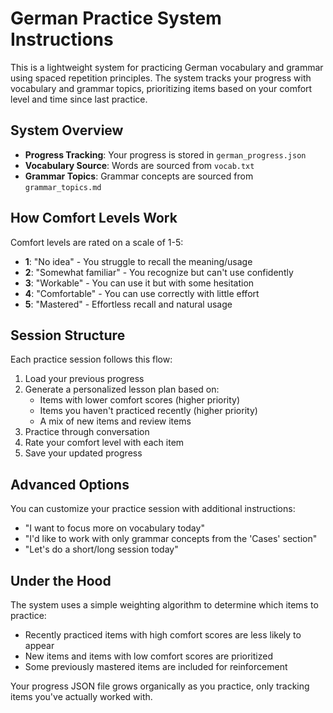 # German Practice System Instructions

This is a lightweight system for practicing German vocabulary and grammar using spaced repetition principles. The system tracks your progress with vocabulary and grammar topics, prioritizing items based on your comfort level and time since last practice.

## System Overview

- **Progress Tracking**: Your progress is stored in `german_progress.json`
- **Vocabulary Source**: Words are sourced from `vocab.txt`
- **Grammar Topics**: Grammar concepts are sourced from `grammar_topics.md`

## How Comfort Levels Work

Comfort levels are rated on a scale of 1-5:
- **1**: "No idea" - You struggle to recall the meaning/usage
- **2**: "Somewhat familiar" - You recognize but can't use confidently 
- **3**: "Workable" - You can use it but with some hesitation
- **4**: "Comfortable" - You can use correctly with little effort
- **5**: "Mastered" - Effortless recall and natural usage

## Session Structure

Each practice session follows this flow:
1. Load your previous progress
2. Generate a personalized lesson plan based on:
   - Items with lower comfort scores (higher priority)
   - Items you haven't practiced recently (higher priority)
   - A mix of new items and review items
3. Practice through conversation
4. Rate your comfort level with each item
5. Save your updated progress


## Advanced Options

You can customize your practice session with additional instructions:
- "I want to focus more on vocabulary today"
- "I'd like to work with only grammar concepts from the 'Cases' section"
- "Let's do a short/long session today"

## Under the Hood

The system uses a simple weighting algorithm to determine which items to practice:
- Recently practiced items with high comfort scores are less likely to appear
- New items and items with low comfort scores are prioritized
- Some previously mastered items are included for reinforcement

Your progress JSON file grows organically as you practice, only tracking items you've actually worked with.